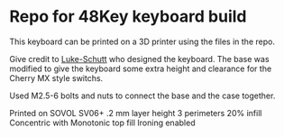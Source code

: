 # Repo for 48Key keyboard build

This keyboard can be printed on a 3D printer using the files in the repo.

Give credit to [Luke-Schutt](https://github.com/luke-schutt/keyboards/tree/main/48keys) who designed the keyboard.
The base was modified to give the keyboard some extra height and clearance for the Cherry MX style switchs.

Used M2.5-6 bolts and nuts to connect the base and the case together.

Printed on SOVOL SV06+
.2 mm layer height
3 perimeters
20% infill Concentric with Monotonic top fill
Ironing enabled
